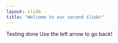 ```yaml
---
layout: slide
title: "Welcome to our second slide!"
---
```

Testing done
Use the left arrow to go back!
